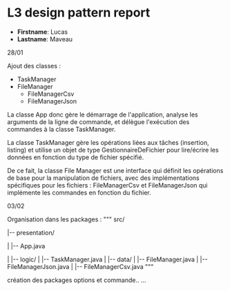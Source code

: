 # L3 design pattern report

- **Firstname**: Lucas
- **Lastname**: Maveau

28/01

Ajout des classes : 


- TaskManager
- FileManager
    - FileManagerCsv
    - FileManagerJson

La classe App donc gère le démarrage de l'application, analyse les arguments de la ligne de commande, et délègue l'exécution des commandes à la classe TaskManager.

La classe TaskManager gère les opérations liées aux tâches (insertion, listing) et utilise un objet de type GestionnaireDeFichier pour lire/écrire les données en fonction du type de fichier spécifié.

De ce fait, la classe File Manager est une interface qui définit les opérations de base pour la manipulation de fichiers, avec des implémentations spécifiques pour les fichiers : FileManagerCsv et FileManagerJson qui implémente les commandes en fonction du fichier.


03/02

Organisation dans les packages : 
"""
src/

|-- presentation/

|   |-- App.java

|
|-- logic/
|   |-- TaskManager.java
|
|-- data/
|   |-- FileManager.java
|   |-- FileManagerJson.java
|   |-- FileManagerCsv.java
"""

création des packages options et commande..
...
